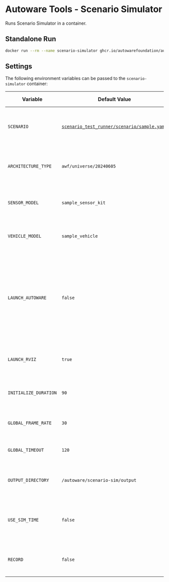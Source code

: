 # Autoware Tools - Scenario Simulator

Runs Scenario Simulator in a container.

## Standalone Run

```bash
docker run --rm --name scenario-simulator ghcr.io/autowarefoundation/autoware-tools:scenario-simulator
```

## Settings

The following environment variables can be passed to the `scenario-simulator` container:

| Variable              | Default Value                                                                                                                                                   | Possible Values             | Description                                                                                                                          |
| --------------------- | --------------------------------------------------------------------------------------------------------------------------------------------------------------- | --------------------------- | ------------------------------------------------------------------------------------------------------------------------------------ |
| `SCENARIO`            | [`scenario_test_runner/scenario/sample.yaml`](https://github.com/tier4/scenario_simulator_v2/blob/master/test_runner/scenario_test_runner/scenario/sample.yaml) | Any valid path              | The full path to the scenario file inside the container                                                                              |
| `ARCHITECTURE_TYPE`   | `awf/universe/20240605`                                                                                                                                         | Any valid architecture type | The architecture type to use for the scenario simulation                                                                             |
| `SENSOR_MODEL`        | `sample_sensor_kit`                                                                                                                                             | Any valid sensor model      | The sensor model to use for the scenario simulation                                                                                  |
| `VEHICLE_MODEL`       | `sample_vehicle`                                                                                                                                                | Any valid vehicle model     | The vehicle model to use for the scenario simulation                                                                                 |
| `LAUNCH_AUTOWARE`     | `false`                                                                                                                                                         | `true`, `false`             | Set to `true` to launch Autoware for standalone scenario simulation. By default, the scenario simulator expects an Autoware running. |
| `LAUNCH_RVIZ`         | `true`                                                                                                                                                          | `true`, `false`             | Set to `true` to launch RViz for the scenario simulation                                                                             |
| `INITIALIZE_DURATION` | `90`                                                                                                                                                            | Any positive integer        | The duration to initialize the scenario simulation                                                                                   |
| `GLOBAL_FRAME_RATE`   | `30`                                                                                                                                                            | Any positive integer        | The frame rate of the scenario simulation                                                                                            |
| `GLOBAL_TIMEOUT`      | `120`                                                                                                                                                           | Any positive integer        | The timeout of the scenario simulation                                                                                               |
| `OUTPUT_DIRECTORY`    | `/autoware/scenario-sim/output`                                                                                                                                 | Any valid path              | The directory to save the simulation results                                                                                         |
| `USE_SIM_TIME`        | `false`                                                                                                                                                         | `true`, `false`             | Whether to use simulation time instead of system time                                                                                |
| `RECORD`              | `false`                                                                                                                                                         | `true`, `false`             | Whether to record the scenario simulation rosbag                                                                                     |
